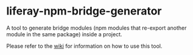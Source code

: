 # liferay-npm-bridge-generator

A tool to generate bridge modules (npm modules that re-export another module in
the same package) inside a project.

Please refer to the
[wiki](https://github.com/liferay/liferay-npm-build-tools/wiki/How-to-use-liferay-npm-bridge-generator)
for information on how to use this tool.
